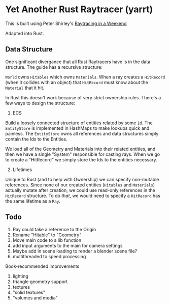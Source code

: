 # Yet Another Rust Raytracer (yarrt)

This is built using Peter Shirley's [Raytracing in a Weekend](https://github.com/petershirley/raytracinginoneweekend)

Adapted into Rust.

## Data Structure

One significant divergance that all Rust Raytracers have is in the data structure. The guide has a recursive structure:

`World` owns `Hitables` which owns `Materials`. When a ray creates a `HitRecord` (when it collides with an object) that `HitRecord` must know about the `Material` that it hit.

In Rust this doesn't work because of very strict ownership rules. There's a few ways to design the structure:

1. ECS

Build a loosely connected structure of entities related by some `Id`. The `EntityStore` is implemented in HashMaps to make lookups quick and painless. The `EntityStore` owns all references and data structures simply contain the Ids to the Entities.

We load all of the Geometry and Materials into their related entities, and then we have a single "System" responsible for casting rays. When we go to create a "HitRecord" we simply store the Ids to the entities necessary.

2. Lifetimes

Unique to Rust (and to help with Ownership) we can specify non-mutable references. Since none of our created entities (`Hitables` and `Materials`) actually mutate after creation, we could use read-only references in the `HitRecord` structure. To do *that*, we would need to specify a `HitRecord` has the same lifetime as a `Ray`.

## Todo

1. Ray could take a reference to the Origin
2. Rename "Hitable" to "Geometry"
3. Move main code to a lib function
4. add input arguments to the main for camera settings
5. Maybe add in scene loading to render a blender scene file?
6. multithreaded to speed processing

Book-recommended improvements
1. lighting
2. triangle geometry support
3. textures
4. "solid textures"
5. "volumes and media"